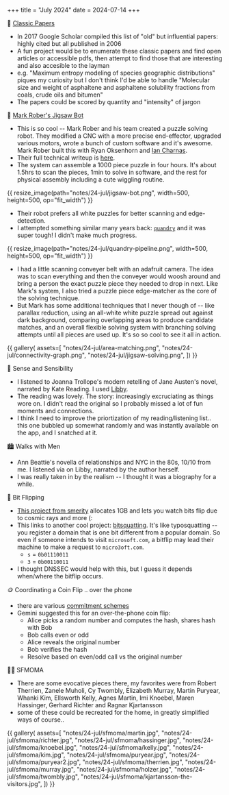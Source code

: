 +++
title = "July 2024"
date = 2024-07-14
+++

:paperclip: [Classic Papers](https://scholar.googleblog.com/2017/06/classic-papers-articles-that-have-stood.html)
- In 2017 Google Scholar compiled this list of "old" but influential papers:
highly cited but all published in 2006
- A fun project would be to enumerate these classic papers and find open articles or accessible pdfs,
then attempt to find those that are interesting and also accesible to the layman
- e.g. "Maximum entropy modeling of species geographic distributions"
piques my curiosity
but I don't think I'd be able to handle
"Molecular size and weight of asphaltene and asphaltene solubility fractions from coals, crude oils and bitumen"
- The papers could be scored by quantity and "intensity" of jargon


:robot: [Mark Rober's Jigsaw Bot](https://www.youtube.com/watch?v=Sqr-PdVYhY4)
- This is so cool -- Mark Rober and his team created a puzzle solving robot.
They modified a CNC with a more precise end-effector, upgraded various motors, wrote a bunch of custom software and it's awesome.
Mark Rober built this with Ryan Oksenhorn and [Ian Charnas](https://www.iancharnas.com/). 
- Their full technical writeup is [here](https://cdn.shopify.com/s/files/1/0634/1535/3575/files/Puzzle_Robot_-_Technical_Writeup-compressed.pdf).
- The system can assemble a 1000 piece puzzle in four hours.
It's about 1.5hrs to scan the pieces, 1min to solve in software,
and the rest for physical assembly including a cute wiggling routine.

{{ resize_image(path="notes/24-jul/jigsaw-bot.png", width=500, height=500, op="fit_width") }}

- Their robot prefers all white puzzles for better scanning and edge-detection.
- I attempted something similar many years back: [`quandry`](https://github.com/yosemitebandit/quandry)
and it was super tough! I didn't make much progress.

{{ resize_image(path="notes/24-jul/quandry-pipeline.png", width=500, height=500, op="fit_width") }}

- I had a little scanning conveyer belt with an adafruit camera.
The idea was to scan everything
and then the conveyer would woosh around and bring a person the exact puzzle piece they needed to drop in next.
Like Mark's system, I also tried a puzzle piece edge-matcher as the core of the solving technique.
- But Mark has some additional techniques that I never though of -- 
like parallax reduction,
using an all-white white puzzle spread out against dark background,
comparing overlapping areas to produce candidate matches,
and an overall flexible solving system with branching solving attempts until all pieces are used up.
It's so so cool to see it all in action.

{{ gallery(
  assets=[
    "notes/24-jul/area-matching.png",
    "notes/24-jul/connectivity-graph.png",
    "notes/24-jul/jigsaw-solving.png",
  ])
}}


:book: Sense and Sensibility
- I listened to Joanna Trollope's modern retelling of Jane Austen's novel,
narrated by Kate Reading.
I used [Libby](https://libbyapp.com).
- The reading was lovely.
The story: increasingly excruciating as things wore on.
I didn't read the original so I probably missed a lot of fun moments and connections.
- I think I need to improve the priortization of my reading/listening list..
this one bubbled up somewhat randomly and was instantly available on the app, and I snatched at it.


:cityscape: Walks with Men
- Ann Beattie's novella of relationships and NYC in the 80s, 10/10 from me.
I listened via on Libby, narrated by the author herself.
- I was really taken in by the realism -- I thought it was a biography for a while.


:dizzy: Bit Flipping
- [This project from smerity](https://github.com/Smerity/bitflipped)
allocates 1GB and lets you watch bits flip due to cosmic rays and more (:
- This links to another cool project: [bitsquatting](http://dinaburg.org/bitsquatting.html).
It's like typosquatting -- you register a domain that is one bit different from a popular domain.
So even if someone intends to visit `microsoft.com`,
a bitflip may lead their machine to make a request to `micro3oft.com`.
  - `s` = `0b01110011`
  - `3` = `0b00110011`
- I thought DNSSEC would help with this, but I guess it depends when/where the bitflip occurs.


:coin: Coordinating a Coin Flip .. over the phone
- there are various [commitment schemes](https://en.wikipedia.org/wiki/Commitment_scheme)
- Gemini suggested this for an over-the-phone coin flip:
  - Alice picks a random number and computes the hash, shares hash with Bob
  - Bob calls even or odd
  - Alice reveals the original number
  - Bob verifies the hash
  - Resolve based on even/odd call vs the original number


:artist: SFMOMA
- There are some evocative pieces there, my favorites were from
Robert Therrien,
Zanele Muholi,
Cy Twombly,
Elizabeth Murray,
Martin Puryear,
Whanki Kim,
Ellsworth Kelly,
Agnes Martin,
Imi Knoebel,
Maren Hassinger,
Gerhard Richter
and
Ragnar Kjartansson
- some of these could be recreated for the home,
in greatly simplified ways of course..

{{ gallery(
  assets=[
    "notes/24-jul/sfmoma/martin.jpg",
    "notes/24-jul/sfmoma/richter.jpg",
    "notes/24-jul/sfmoma/hassinger.jpg",
    "notes/24-jul/sfmoma/knoebel.jpg",
    "notes/24-jul/sfmoma/kelly.jpg",
    "notes/24-jul/sfmoma/kim.jpg",
    "notes/24-jul/sfmoma/puryear.jpg",
    "notes/24-jul/sfmoma/puryear2.jpg",
    "notes/24-jul/sfmoma/therrien.jpg",
    "notes/24-jul/sfmoma/murray.jpg",
    "notes/24-jul/sfmoma/holzer.jpg",
    "notes/24-jul/sfmoma/twombly.jpg",
    "notes/24-jul/sfmoma/kjartansson-the-visitors.jpg",
  ])
}}
